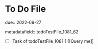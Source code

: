 # To Do File

due:: 2022-09-27

metadatafield:: todoTestFile_1081_62

- [ ] Task of todoTestFile_1081 1 [[Query me]]
